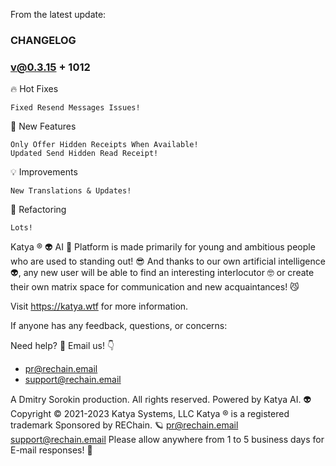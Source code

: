 From the latest update:

### CHANGELOG ###

### v@0.3.15 + 1012

🔥 Hot Fixes

    Fixed Resend Messages Issues!

🔮 New Features

    Only Offer Hidden Receipts When Available!
    Updated Send Hidden Read Receipt!

💡 Improvements

    New Translations & Updates!

📐 Refactoring

    Lots!

Katya ® 👽 AI 🧠 Platform is made primarily for young and ambitious people who are used to standing out! 😎 And thanks to our own artificial intelligence 👽, any new user will be able to find an interesting interlocutor 🤓 or create their own matrix space for communication and new acquaintances! 😼

Visit https://katya.wtf for more information.

If anyone has any feedback, questions, or concerns:

Need help? 🤔
Email us! 👇

* pr@rechain.email
* support@rechain.email

A Dmitry Sorokin production. All rights reserved.
Powered by Katya AI. 👽
Copyright © 2021-2023 Katya Systems, LLC
Katya ® is a registered trademark
Sponsored by REChain. 🪐
pr@rechain.email
support@rechain.email
Please allow anywhere from 1 to 5 business days for E-mail responses! 💌